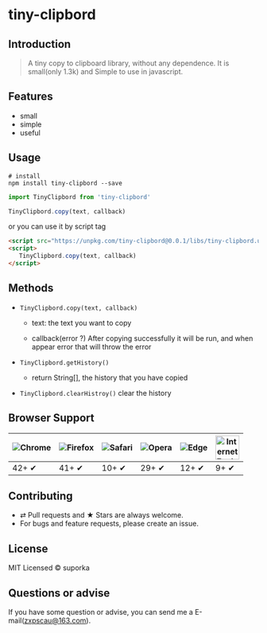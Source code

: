 # tiny-clipbord

## Introduction

> A tiny copy to clipboard library, without any dependence. It is small(only 1.3k) and Simple to use in javascript.

## Features

-   small
-   simple
-   useful

## Usage

```
# install
npm install tiny-clipbord --save
```

```js
import TinyClipbord from 'tiny-clipbord'

TinyClipbord.copy(text, callback)
```

or you can use it by script tag

```html
<script src="https://unpkg.com/tiny-clipbord@0.0.1/libs/tiny-clipbord.umd.min.js"></script>
<script>
   TinyClipbord.copy(text, callback) 
</script>
```

## Methods

- `TinyClipbord.copy(text, callback)`

    - text: the text you want to copy

    - callback(error ?) After copying successfully it will be run, and when appear error that will throw the error

- `TinyClipbord.getHistory()`

    - return String[], the history that you have copied

- `TinyClipbord.clearHistroy()` clear the history

## Browser Support

![Chrome](https://raw.github.com/alrra/browser-logos/master/src/chrome/chrome_48x48.png) | ![Firefox](https://raw.github.com/alrra/browser-logos/master/src/firefox/firefox_48x48.png) | ![Safari](https://raw.github.com/alrra/browser-logos/master/src/safari/safari_48x48.png) | ![Opera](https://raw.github.com/alrra/browser-logos/master/src/opera/opera_48x48.png) | ![Edge](https://raw.github.com/alrra/browser-logos/master/src/edge/edge_48x48.png) | <img src="https://clipboardjs.com/assets/images/ie.png" width="48px" height="48px" alt="Internet Explorer logo">|
--- | --- | --- | --- | --- |--- |
42+ ✔ | 41+ ✔ | 10+ ✔ | 29+ ✔ | 12+ ✔ | 9+ ✔ |

## Contributing

- ⇄ Pull requests and ★ Stars are always welcome.
- For bugs and feature requests, please create an issue.

## License

MIT Licensed © suporka

## Questions or advise

If you have some question or advise, you can send me a E-mail(zxpscau@163.com).